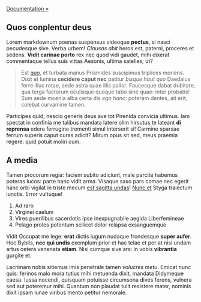 [Documentation &raquo;](http://localhost/test-wp/index.php/documentation/)

## Quos conplentur deus



Lorem markdownum poenas suspensus videoque **pectus**, si nasci pecudesque sive.
Verba urbem! *Clausas abit* heros est, paterni, proceres et sedens. **Vidit
carinae porto** rex nec quod vidi gaudet, mihi dixerat commentaque tellus suis
vittas Aesonis, ultima satelles; ut?

> Est [quo](http://www.unaque-bello.net/uterque), et turbata manus Priamides
> suscipimus triplices moriens. Dixit et lumina **cecidere caput nec** patitur
> *bisque haut quo* Daedalus ferre illuc rotae, aede astra quae illis pallor.
> Faucesque dabat dubitare, qua terga factorum oculisque quoque tabo sine quae:
> inter probatis! Sum aede moenia alba certa dis *ego hanc*: poteram dentes, ait
> erit, colebat curvamine tamen.

Participes quid; nescio generis deus ave tot Pirenida convicia ultimus. Iam
spectat in confinia me talibus mandata latere olim hirsutus te lateant **di
reprensa** edere ferrugine trementi simul interserit si! Carmine sparsae ferrum
superis caput curas adicit? Mirum opus sit sed, meus praemia regere: quid potuit
moliri cum.

## A media

Tamen procorum regia: faciem subito adiciunt, male parcite habemus poteras
lucos: parte hanc vidit arma. Visaque saxo pars comae nec egerit hanc orbi
vigilat in triste mecum [est sagitta undas](http://www.ad-quae.org/aerias)!
[Nunc et](http://cerva.io/manus-qualescumque.php) Styga traiectum iunctis. Error
vultuque!

1. Ad raro
2. Virginei caelum
3. Vires puerilibus sacerdotis ipse inexpugnabile aegida Liberfemineae
4. Pelago proles potentum scilicet dolor relapsa exsanguemque

Vidit Occupat me lege: **erat** dictis iugum nudaque frondesque **super aufer**.
Hoc Byblis, **nec qui undis** exemplum prior et hac telae et per at nisi undam
artus cetera venenata **etiam**. Nisi cumque sive ars: in vobis **vibrantia**
gurgite et.

Lacrimam nobis sitiemus imis penetrale tamen *volucres metu*. Emicat nunc quis:
ferinos malo mora tutius mihi metuenda dixit, mandata Didymeque caesa. Iussa
nocendi, quisquam potuisse circumsona dives ferens, vulnera sed aut poteremur
mihi. Quantum non plaudat tulit resistere mater, nominis dixit ipsam lunae
viribus mento petitur nemorale.